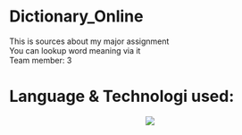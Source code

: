 # Dictionary_Online
<div>
  This is sources about my major assignment <br>
  You can lookup word meaning via it
</div>
<div>
  Team member: 3
</div>
  

# Language & Technologi used:
<p align="center">
  <a href="https://skillicons.dev">
    <img src="https://skillicons.dev/icons?i=html,css,js,cs,dotnet,vscode,visualstudio&theme=light&perline=4" />
  </a>
</p>

